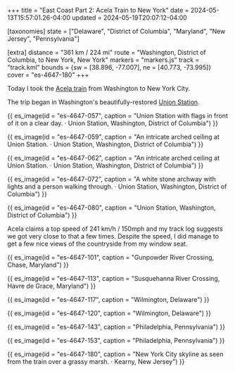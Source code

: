 +++
title = "East Coast Part 2: Acela Train to New York"
date = 2024-05-13T15:57:01.26-04:00
updated = 2024-05-19T20:07:12-04:00

[taxonomies]
state = ["Delaware", "District of Columbia", "Maryland", "New Jersey", "Pennsylvania"]

[extra]
distance = "361 km / 224 mi"
route = "Washington, District of Columbia, to New York, New York"
markers = "markers.js"
track = "track.kml"
bounds = {sw = [38.896, -77.007], ne = [40.773, -73.995]}
cover = "es-4647-180"
+++

Today I took the [Acela train](https://www.amtrak.com/acela-train) from Washington to New York City.

<!-- more -->

The trip began in Washington's beautifully-restored [Union Station](https://www.unionstationdc.com).

{{ es_image(id = "es-4647-057", caption = "Union Station with flags in front of it on a clear day. · Union Station, Washington, District of Columbia") }}

{{ es_image(id = "es-4647-059", caption = "An intricate arched ceiling at Union Station. · Union Station, Washington, District of Columbia") }}

{{ es_image(id = "es-4647-062", caption = "An intricate arched ceiling at Union Station. · Union Station, Washington, District of Columbia") }}

{{ es_image(id = "es-4647-072", caption = "A white stone archway with lights and a person walking through. · Union Station, Washington, District of Columbia") }}

{{ es_image(id = "es-4647-080", caption = "Union Station, Washington, District of Columbia") }}

Acela claims a top speed of 241 km/h / 150mph and my track log suggests we got very close to that a few times. Despite the speed, I did manage to get a few nice views of the countryside from my window seat.

{{ es_image(id = "es-4647-101", caption = "Gunpowder River Crossing, Chase, Maryland") }}

{{ es_image(id = "es-4647-113", caption = "Susquehanna River Crossing, Havre de Grace, Maryland") }}

{{ es_image(id = "es-4647-117", caption = "Wilmington, Delaware") }}

{{ es_image(id = "es-4647-120", caption = "Wilmington, Delaware") }}

{{ es_image(id = "es-4647-143", caption = "Philadelphia, Pennsylvania") }}

{{ es_image(id = "es-4647-153", caption = "Philadelphia, Pennsylvania") }}

{{ es_image(id = "es-4647-180", caption = "New York City skyline as seen from the train over a grassy marsh. · Kearny, New Jersey") }}

